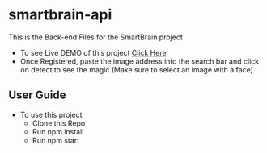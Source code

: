 # smartbrain-api

This is the Back-end Files for the SmartBrain project

- To see Live DEMO of this project [Click Here](https://ztm-smart-brain-frontend-app.herokuapp.com/)
- Once Registered, paste the image address into the search bar and click on detect to see the magic (Make sure to select an image with a face)

## User Guide

- To use this project
  - Clone this Repo
  - Run npm install
  - Run npm start
